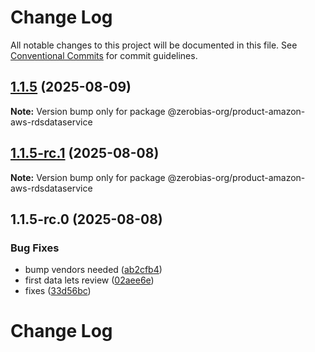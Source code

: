 # Change Log

All notable changes to this project will be documented in this file.
See [Conventional Commits](https://conventionalcommits.org) for commit guidelines.

## [1.1.5](https://github.com/zerobias-org/product/compare/@zerobias-org/product-amazon-aws-rdsdataservice@1.1.5-rc.1...@zerobias-org/product-amazon-aws-rdsdataservice@1.1.5) (2025-08-09)

**Note:** Version bump only for package @zerobias-org/product-amazon-aws-rdsdataservice





## [1.1.5-rc.1](https://github.com/zerobias-org/product/compare/@zerobias-org/product-amazon-aws-rdsdataservice@1.1.5-rc.0...@zerobias-org/product-amazon-aws-rdsdataservice@1.1.5-rc.1) (2025-08-08)

**Note:** Version bump only for package @zerobias-org/product-amazon-aws-rdsdataservice





## 1.1.5-rc.0 (2025-08-08)


### Bug Fixes

* bump vendors needed ([ab2cfb4](https://github.com/zerobias-org/product/commit/ab2cfb4a9cf2e3008e08b068f98011fec096c932))
* first data lets review ([02aee6e](https://github.com/zerobias-org/product/commit/02aee6e8c4f11675de7c63a00f4c8254a67a4dd7))
* fixes ([33d56bc](https://github.com/zerobias-org/product/commit/33d56bcaedf3fa5e3939a33c0fb57eda53539d05))





# Change Log
